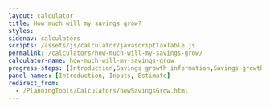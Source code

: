 ```yaml
---
layout: calculator
title: How much will my savings grow?
styles:
sidenav: calculators
scripts: /assets/js/calculator/javascriptTaxTable.js
permalink: /calculators/how-much-will-my-savings-grow/
calculator-name: how-much-will-my-savings-grow
progress-steps: [Introduction,Savings growth information,Savings growth estimate]
panel-names: [Introduction, Inputs, Estimate]
redirect_from:
  - /PlanningTools/Calculators/howSavingsGrow.html
---
```

